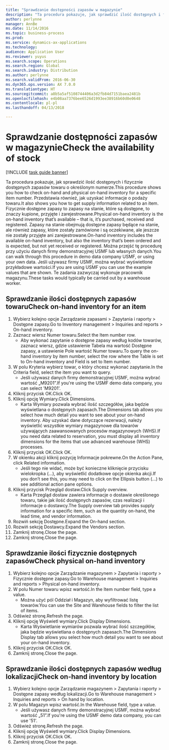 ```yaml
---
title: "Sprawdzanie dostępności zapasów w magazynie"
description: "Ta procedura pokazuje, jak sprawdzić ilość dostępnych i fizycznie dostępnych zapasów towaru o określonym numerze."
author: perlynne
manager: AnnBe
ms.date: 11/14/2016
ms.topic: business-process
ms.prod: 
ms.service: dynamics-ax-applications
ms.technology: 
audience: Application User
ms.reviewer: yuyus
ms.search.scope: Operations
ms.search.region: Global
ms.search.industry: Distribution
ms.author: perlynne
ms.search.validFrom: 2016-06-30
ms.dyn365.ops.version: AX 7.0.0
ms.translationtype: HT
ms.sourcegitcommit: a8b5a5af5108744406a3d2fb84d7151baea2481b
ms.openlocfilehash: e4b08aa7376bee6526d1993ee38916b60d0e0648
ms.contentlocale: pl-pl
ms.lasthandoff: 04/13/2018

---
```

# <a name="check-the-availability-of-stock"></a><span data-ttu-id="66161-103">Sprawdzanie dostępności zapasów w magazynie</span><span class="sxs-lookup"><span data-stu-id="66161-103">Check the availability of stock</span></span>

[!INCLUDE [task guide banner](../../includes/task-guide-banner.md)]

<span data-ttu-id="66161-104">Ta procedura pokazuje, jak sprawdzić ilość dostępnych i fizycznie dostępnych zapasów towaru o określonym numerze.</span><span class="sxs-lookup"><span data-stu-id="66161-104">This procedure shows you how to check on-hand and physical on-hand inventory for a specific item number.</span></span> <span data-ttu-id="66161-105">Przedstawia również, jak uzyskać informacje o podaży towaru.</span><span class="sxs-lookup"><span data-stu-id="66161-105">It also shows you how to get supply information related to an item.</span></span> <span data-ttu-id="66161-106">Fizycznie dostępne zapasy to zapasy na stanie, które są dostępne, to znaczy kupione, przyjęte i zarejestrowane.</span><span class="sxs-lookup"><span data-stu-id="66161-106">Physical on-hand inventory is the on-hand inventory that’s available – that is, it’s purchased, received and registered.</span></span> <span data-ttu-id="66161-107">Zapasy na stanie obejmują dostępne zapasy będące na stanie, ale również zapasy, które zostały zamówione i są oczekiwane, ale jeszcze nie zostały przyjęte ani zarejestrowane.</span><span class="sxs-lookup"><span data-stu-id="66161-107">On-hand inventory includes the available on-hand inventory, but also the inventory that’s been ordered and is expected, but not yet received or registered.</span></span> <span data-ttu-id="66161-108">Można przejść tę procedurę przy użyciu danych firmy demonstracyjnej USMF lub własnych danych.</span><span class="sxs-lookup"><span data-stu-id="66161-108">You can walk through this procedure in demo data company USMF, or using your own data.</span></span> <span data-ttu-id="66161-109">Jeśli używasz firmy USMF, można wybrać wyświetlone przykładowe wartości.</span><span class="sxs-lookup"><span data-stu-id="66161-109">If you are using USMF you can use the example values that are shown.</span></span> <span data-ttu-id="66161-110">Te zadania zazwyczaj wykonuje pracownik magazynu.</span><span class="sxs-lookup"><span data-stu-id="66161-110">These tasks would typically be carried out by a warehouse worker.</span></span>


## <a name="check-on-hand-inventory-for-an-item"></a><span data-ttu-id="66161-111">Sprawdzanie ilości dostępnych zapasów towaru</span><span class="sxs-lookup"><span data-stu-id="66161-111">Check on-hand inventory for an item</span></span>
1. <span data-ttu-id="66161-112">Wybierz kolejno opcje Zarządzanie zapasami > Zapytania i raporty > Dostępne zapasy.</span><span class="sxs-lookup"><span data-stu-id="66161-112">Go to Inventory management > Inquiries and reports > On-hand inventory.</span></span>
2. <span data-ttu-id="66161-113">Zaznacz wiersz Numer towaru.</span><span class="sxs-lookup"><span data-stu-id="66161-113">Select the Item number row.</span></span>
    * <span data-ttu-id="66161-114">Aby wykonać zapytanie o dostępne zapasy według kodów towarów, zaznacz wiersz, gdzie ustawienie Tabela ma wartość Dostępne zapasy, a ustawienie Pole wartość Numer towaru.</span><span class="sxs-lookup"><span data-stu-id="66161-114">To query the on-hand inventory by item number, select the row where the Table is set to On-hand inventory and Field is set to Item number.</span></span>  
3. <span data-ttu-id="66161-115">W polu Kryteria wybierz towar, o który chcesz wykonać zapytanie.</span><span class="sxs-lookup"><span data-stu-id="66161-115">In the Criteria field, select the item you want to query.</span></span>
    * <span data-ttu-id="66161-116">Jeśli używasz danych firmy demonstracyjnej USMF, można wybrać wartość „M9201”.</span><span class="sxs-lookup"><span data-stu-id="66161-116">If you're using the USMF demo data company, you can select 'M9201'.</span></span>  
4. <span data-ttu-id="66161-117">Kliknij przycisk OK.</span><span class="sxs-lookup"><span data-stu-id="66161-117">Click OK.</span></span>
5. <span data-ttu-id="66161-118">Kliknij opcję Wymiary.</span><span class="sxs-lookup"><span data-stu-id="66161-118">Click Dimensions.</span></span>
    * <span data-ttu-id="66161-119">Karta Wymiary pozwala wybrać ilość szczegółów, jaka będzie wyświetlana o dostępnych zapasach.</span><span class="sxs-lookup"><span data-stu-id="66161-119">The Dimensions tab allows you select how much detail you want to see about your on-hand inventory.</span></span> <span data-ttu-id="66161-120">Aby uzyskać dane dotyczące rezerwacji, należy wyświetlić wszystkie wymiary magazynowe dla towarów używających zaawansowanych procesów magazynowych (WHS).</span><span class="sxs-lookup"><span data-stu-id="66161-120">If you need data related to reservation, you must display all inventory dimensions for the items that use advanced warehouse (WHS) processes.</span></span>  
6. <span data-ttu-id="66161-121">Kliknij przycisk OK.</span><span class="sxs-lookup"><span data-stu-id="66161-121">Click OK.</span></span>
7. <span data-ttu-id="66161-122">W okienku akcji kliknij pozycję Informacje pokrewne.</span><span class="sxs-lookup"><span data-stu-id="66161-122">On the Action Pane, click Related information.</span></span>
    * <span data-ttu-id="66161-123">Jeśli tego nie widać, może być konieczne kliknięcie przycisku wielokropka (...), aby wyświetlić dodatkowe opcje okienka akcji.</span><span class="sxs-lookup"><span data-stu-id="66161-123">If you don’t see this, you may need to click on the Ellipsis button (…) to see additional action pane options.</span></span>  
8. <span data-ttu-id="66161-124">Kliknij przycisk Przegląd dostaw.</span><span class="sxs-lookup"><span data-stu-id="66161-124">Click Supply overview.</span></span>
    * <span data-ttu-id="66161-125">Karta Przegląd dostaw zawiera informacje o dostawie określonego towaru, takie jak ilość dostępnych zapasów, czas realizacji i informacje o dostawcy.</span><span class="sxs-lookup"><span data-stu-id="66161-125">The Supply overview tab provides supply information for a specific item, such as the quantity on-hand, the lead time, and vendor information.</span></span>  
9. <span data-ttu-id="66161-126">Rozwiń sekcję Dostępne.</span><span class="sxs-lookup"><span data-stu-id="66161-126">Expand the On-hand section.</span></span>
10. <span data-ttu-id="66161-127">Rozwiń sekcję Dostawcy.</span><span class="sxs-lookup"><span data-stu-id="66161-127">Expand the Vendors section.</span></span>
11. <span data-ttu-id="66161-128">Zamknij stronę.</span><span class="sxs-lookup"><span data-stu-id="66161-128">Close the page.</span></span>
12. <span data-ttu-id="66161-129">Zamknij stronę.</span><span class="sxs-lookup"><span data-stu-id="66161-129">Close the page.</span></span>

## <a name="check-physical-on-hand-inventory"></a><span data-ttu-id="66161-130">Sprawdzanie ilości fizycznie dostępnych zapasów</span><span class="sxs-lookup"><span data-stu-id="66161-130">Check physical on-hand inventory</span></span>
1. <span data-ttu-id="66161-131">Wybierz kolejno opcje Zarządzanie magazynem > Zapytania i raporty > Fizycznie dostępne zapasy.</span><span class="sxs-lookup"><span data-stu-id="66161-131">Go to Warehouse management > Inquiries and reports > Physical on-hand inventory.</span></span>
2. <span data-ttu-id="66161-132">W polu Numer towaru wpisz wartość.</span><span class="sxs-lookup"><span data-stu-id="66161-132">In the Item number field, type a value.</span></span>
    * <span data-ttu-id="66161-133">Można użyć pól Oddział i Magazyn, aby wyfiltrować listę towarów.</span><span class="sxs-lookup"><span data-stu-id="66161-133">You can use the Site and Warehouse fields to filter the list of items.</span></span>  
3. <span data-ttu-id="66161-134">Odśwież stronę.</span><span class="sxs-lookup"><span data-stu-id="66161-134">Refresh the page.</span></span>
4. <span data-ttu-id="66161-135">Kliknij opcję Wyświetl wymiary.</span><span class="sxs-lookup"><span data-stu-id="66161-135">Click Display Dimensions.</span></span>
    * <span data-ttu-id="66161-136">Karta Wyświetlanie wymiarów pozwala wybrać ilość szczegółów, jaka będzie wyświetlana o dostępnych zapasach.</span><span class="sxs-lookup"><span data-stu-id="66161-136">The Dimensions Display tab allows you select how much detail you want to see about your on-hand inventory.</span></span>  
5. <span data-ttu-id="66161-137">Kliknij przycisk OK.</span><span class="sxs-lookup"><span data-stu-id="66161-137">Click OK.</span></span>
6. <span data-ttu-id="66161-138">Zamknij stronę.</span><span class="sxs-lookup"><span data-stu-id="66161-138">Close the page.</span></span>

## <a name="check-on-hand-inventory-by-location"></a><span data-ttu-id="66161-139">Sprawdzanie ilości dostępnych zapasów według lokalizacji</span><span class="sxs-lookup"><span data-stu-id="66161-139">Check on-hand inventory by location</span></span>
1. <span data-ttu-id="66161-140">Wybierz kolejno opcje Zarządzanie magazynem > Zapytania i raporty > Dostępne zapasy według lokalizacji.</span><span class="sxs-lookup"><span data-stu-id="66161-140">Go to Warehouse management > Inquiries and reports > On hand by location.</span></span>
2. <span data-ttu-id="66161-141">W polu Magazyn wpisz wartość.</span><span class="sxs-lookup"><span data-stu-id="66161-141">In the Warehouse field, type a value.</span></span>
    * <span data-ttu-id="66161-142">Jeśli używasz danych firmy demonstracyjnej USMF, można wybrać wartość „51”.</span><span class="sxs-lookup"><span data-stu-id="66161-142">If you're using the USMF demo data company, you can use '51'.</span></span>  
3. <span data-ttu-id="66161-143">Odśwież stronę.</span><span class="sxs-lookup"><span data-stu-id="66161-143">Refresh the page.</span></span>
4. <span data-ttu-id="66161-144">Kliknij opcję Wyświetl wymiary.</span><span class="sxs-lookup"><span data-stu-id="66161-144">Click Display Dimensions.</span></span>
5. <span data-ttu-id="66161-145">Kliknij przycisk OK.</span><span class="sxs-lookup"><span data-stu-id="66161-145">Click OK.</span></span>
6. <span data-ttu-id="66161-146">Zamknij stronę.</span><span class="sxs-lookup"><span data-stu-id="66161-146">Close the page.</span></span>

